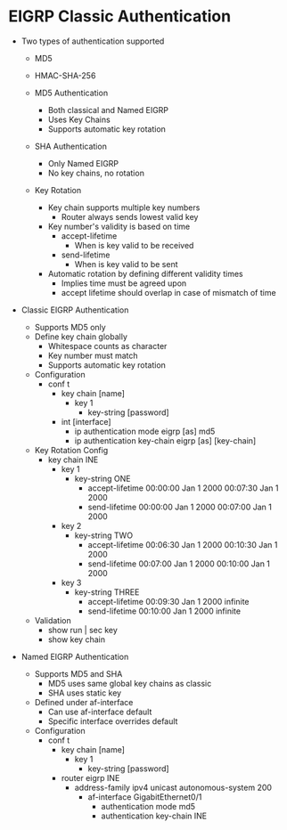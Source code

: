 # EIGRP Classic Authentication

- Two types of authentication supported
  - MD5
  - HMAC-SHA-256

  - MD5 Authentication
    - Both classical and Named EIGRP
    - Uses Key Chains
    - Supports automatic key rotation
  - SHA Authentication
    - Only Named EIGRP
    - No key chains, no rotation
  - Key Rotation
    - Key chain supports multiple key numbers
      - Router always sends lowest valid key
    - Key number's validity is based on time
      - accept-lifetime
        - When is key valid to be received
      - send-lifetime
        - When is key valid to be sent
    - Automatic rotation by defining different validity times
      - Implies time must be agreed upon
      - accept lifetime should overlap in case of mismatch of time

- Classic EIGRP Authentication
  - Supports MD5 only
  - Define key chain globally
    - Whitespace counts as character
    - Key number must match
    - Supports automatic key rotation
  - Configuration
    - conf t
      - key chain [name]
        - key 1
          - key-string [password]
      - int [interface]
        - ip authentication mode eigrp [as] md5
        - ip authentication key-chain eigrp [as] [key-chain]
  - Key Rotation Config
    - key chain INE 
      - key 1 
        - key-string ONE 
          - accept-lifetime 00:00:00 Jan 1 2000 00:07:30 Jan 1 2000 
          - send-lifetime 00:00:00 Jan 1 2000 00:07:00 Jan 1 2000 
      - key 2 
        - key-string TWO 
          - accept-lifetime 00:06:30 Jan 1 2000 00:10:30 Jan 1 2000 
          - send-lifetime 00:07:00 Jan 1 2000 00:10:00 Jan 1 2000
      - key 3 
        - key-string THREE 
          - accept-lifetime 00:09:30 Jan 1 2000 infinite 
          - send-lifetime 00:10:00 Jan 1 2000 infinite
  - Validation
    - show run | sec key
    - show key chain

- Named EIGRP Authentication
  - Supports MD5 and SHA
    - MD5 uses same global key chains as classic
    - SHA uses static key
  - Defined under af-interface
    - Can use af-interface default
    - Specific interface overrides default
  - Configuration
    - conf t
      - key chain [name]
        - key 1
          - key-string [password]
      - router eigrp INE 
        - address-family ipv4 unicast autonomous-system 200 
          - af-interface GigabitEthernet0/1 
            - authentication mode md5 
            - authentication key-chain INE
